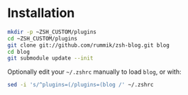 Installation
============
```sh
mkdir -p ~ZSH_CUSTOM/plugins
cd ~ZSH_CUSTOM/plugins
git clone git://github.com/rummik/zsh-blog.git blog
cd blog
git submodule update --init
```

Optionally edit your `~/.zshrc` manually to load `blog`, or with:
```sh
sed -i 's/^plugins=(/plugins=(blog /' ~/.zshrc
```
